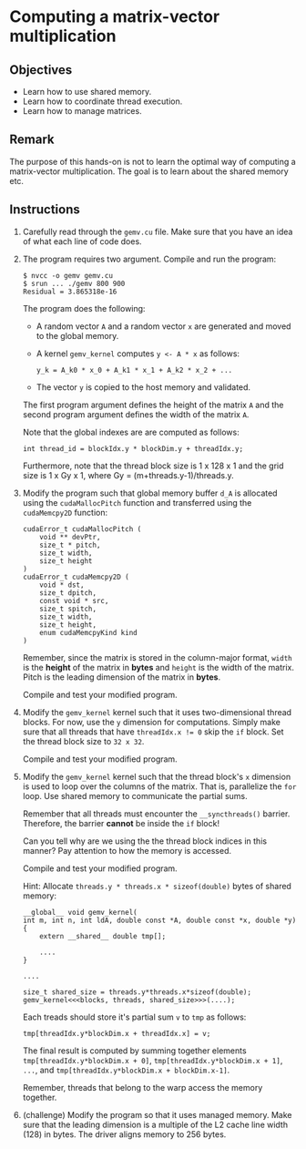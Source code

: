 # Computing a matrix-vector multiplication

## Objectives

 - Learn how to use shared memory.
 - Learn how to coordinate thread execution.
 - Learn how to manage matrices.

## Remark

The purpose of this hands-on is not to learn the optimal way of computing a
matrix-vector multiplication. The goal is to learn about the shared memory etc.

## Instructions

 1. Carefully read through the `gemv.cu` file. Make sure that you have an idea
    of what each line of code does.

 2. The program requires two argument. Compile and run the program:
 
    ```
    $ nvcc -o gemv gemv.cu
    $ srun ... ./gemv 800 900
    Residual = 3.865318e-16
    ```
    
    The program does the following:
     
     - A random vector `A` and a random vector `x` are generated and moved to
       the global memory.
       
     - A kernel `gemv_kernel` computes `y <- A * x` as follows:
     
       ```
       y_k = A_k0 * x_0 + A_k1 * x_1 + A_k2 * x_2 + ...
       ```
       
     - The vector `y` is copied to the host memory and validated.
     
    The first program argument defines the height of the matrix `A` and the
    second program argument defines the width of the matrix `A`.
    
    Note that the global indexes are are computed as follows:
    
    ```
    int thread_id = blockIdx.y * blockDim.y + threadIdx.y;
    ```

    Furthermore, note that the thread block size is 1 x 128 x 1 and the grid
    size is 1 x Gy x 1, where Gy = (m+threads.y-1)/threads.y.
    
 3. Modify the program such that global memory buffer `d_A` is allocated using
    the `cudaMallocPitch` function and transferred using the `cudaMemcpy2D`
    function:
    
    ```
    cudaError_t cudaMallocPitch (
        void ** devPtr,
        size_t * pitch,
        size_t width,
        size_t height	 
    )
    cudaError_t cudaMemcpy2D (
        void * dst,
        size_t dpitch,
        const void * src,
        size_t spitch,
        size_t width,
        size_t height,
        enum cudaMemcpyKind kind	 
    )	
    ```
    
    Remember, since the matrix is stored in the column-major format, `width` is
    the **height** of the matrix in **bytes** and `height` is the width of the
    matrix. Pitch is the leading dimension of the matrix in **bytes**.
    
    Compile and test your modified program.

 4. Modify the `gemv_kernel` kernel such that it uses two-dimensional thread
    blocks. For now, use the `y` dimension for computations. Simply make sure
    that all threads that have `threadIdx.x != 0` skip the `if` block. Set the
    thread block size to `32 x 32`. 
    
    Compile and test your modified program.

 5. Modify the `gemv_kernel` kernel such that the thread block's `x` dimension
    is used to loop over the columns of the matrix. That is, parallelize the
    `for` loop. Use shared memory to communicate the partial sums.
    
    Remember that all threads must encounter the `__syncthreads()` barrier.
    Therefore, the barrier **cannot** be inside the `if` block!

    Can you tell why are we using the the thread block indices in this manner?
    Pay attention to how the memory is accessed.
    
    Compile and test your modified program.

    Hint: Allocate `threads.y * threads.x * sizeof(double)` bytes of shared
    memory:
 
    ```
    __global__ void gemv_kernel(
    int m, int n, int ldA, double const *A, double const *x, double *y)
    {
        extern __shared__ double tmp[];
        
        ....
    }
    
    ....
    
    size_t shared_size = threads.y*threads.x*sizeof(double);
    gemv_kernel<<<blocks, threads, shared_size>>>(....);
    ```
    
    Each treads should store it's partial sum `v` to `tmp` as follows:
    
    ```
    tmp[threadIdx.y*blockDim.x + threadIdx.x] = v;
    ```
    
    The final result is computed by summing together elements 
    `tmp[threadIdx.y*blockDim.x + 0]`, `tmp[threadIdx.y*blockDim.x + 1]`, `...`, 
    and `tmp[threadIdx.y*blockDim.x + blockDim.x-1]`.

    Remember, threads that belong to the warp access the memory together.
    
 6. (challenge) Modify the program so that it uses managed memory. Make sure
    that the leading dimension is a multiple of the L2 cache line width (128) in
    bytes. The driver aligns memory to 256 bytes.
    
